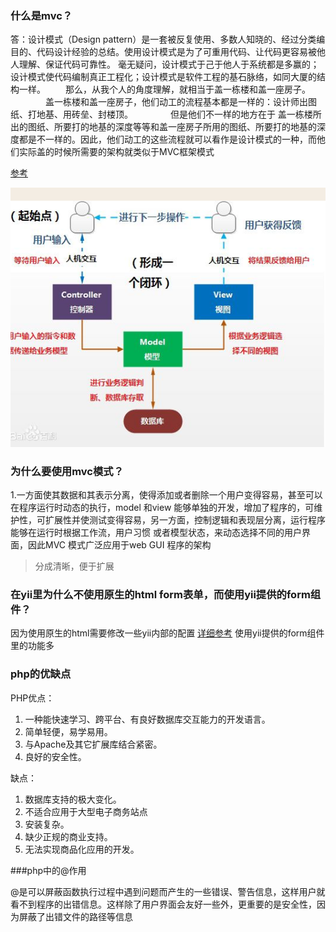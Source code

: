 ### 什么是mvc？

答：设计模式（Design pattern）是一套被反复使用、多数人知晓的、经过分类编目的、代码设计经验的总结。使用设计模式是为了可重用代码、让代码更容易被他人理解、保证代码可靠性。 毫无疑问，设计模式于己于他人于系统都是多赢的；设计模式使代码编制真正工程化；设计模式是软件工程的基石脉络，如同大厦的结构一样。
　　那么，从我个人的角度理解，就相当于盖一栋楼和盖一座房子。
　　　　盖一栋楼和盖一座房子，他们动工的流程基本都是一样的：设计师出图纸、打地基、用砖垒、封楼顶。
　　　　但是他们不一样的地方在于 盖一栋楼所出的图纸、所要打的地基的深度等等和盖一座房子所用的图纸、所要打的地基的深度都是不一样的。因此，他们动工的这些流程就可以看作是设计模式的一种，而他们实际盖的时候所需要的架构就类似于MVC框架模式

[参考](http://www.cnblogs.com/xiyoulc/p/5453127.html)

![1111](images/2017_11/1111.png)

### 为什么要使用mvc模式？

1.一方面使其数据和其表示分离，使得添加或者删除一个用户变得容易，甚至可以在程序运行时动态的执行，model 和view
能够单独的开发，增加了程序的，可维护性，可扩展性并使测试变得容易，另一方面，控制逻辑和表现层分离，运行程序能够在运行时根据工作流，用户习惯
或者模型状态，来动态选择不同的用户界面，因此MVC 模式广泛应用于web  GUI 程序的架构

> 分成清晰，便于扩展

### 在yii里为什么不使用原生的html form表单，而使用yii提供的form组件？

因为使用原生的html需要修改一些yii内部的配置 [详细参考](http://blog.csdn.net/arthuralston2015/article/details/44284609)
使用yii提供的form组件里的功能多

### php的优缺点
PHP优点：
1. 一种能快速学习、跨平台、有良好数据库交互能力的开发语言。
2. 简单轻便，易学易用。
3. 与Apache及其它扩展库结合紧密。
4. 良好的安全性。

缺点：
1. 数据库支持的极大变化。
2. 不适合应用于大型电子商务站点
3. 安装复杂。
4. 缺少正规的商业支持。
5. 无法实现商品化应用的开发。

###php中的@作用

@是可以屏蔽函数执行过程中遇到问题而产生的一些错误、警告信息，这样用户就看不到程序的出错信息。这样除了用户界面会友好一些外，更重要的是安全性，因为屏蔽了出错文件的路径等信息
